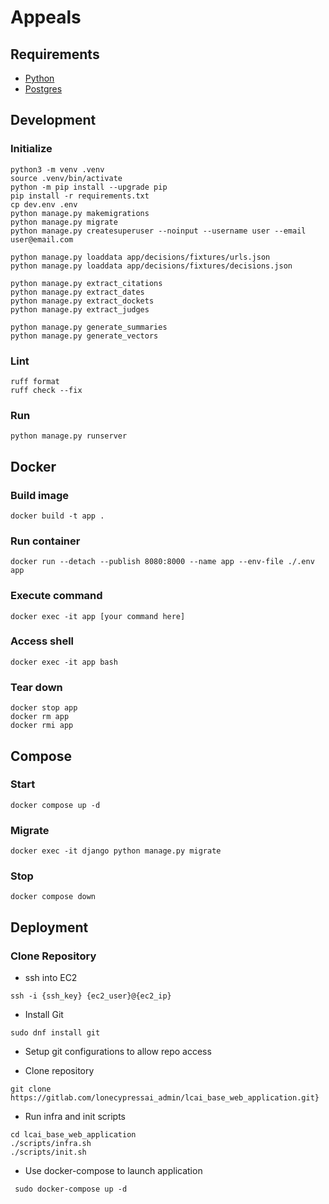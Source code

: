 # Appeals

## Requirements

- [Python](https://www.python.org/)
- [Postgres](https://www.postgresql.org/download/)

## Development

### Initialize

```shell
python3 -m venv .venv
source .venv/bin/activate
python -m pip install --upgrade pip
pip install -r requirements.txt
cp dev.env .env
python manage.py makemigrations
python manage.py migrate
python manage.py createsuperuser --noinput --username user --email user@email.com

python manage.py loaddata app/decisions/fixtures/urls.json
python manage.py loaddata app/decisions/fixtures/decisions.json

python manage.py extract_citations
python manage.py extract_dates
python manage.py extract_dockets
python manage.py extract_judges

python manage.py generate_summaries
python manage.py generate_vectors
```

### Lint

```shell
ruff format
ruff check --fix
```

### Run

```shell
python manage.py runserver
```

## Docker

### Build image

```shell
docker build -t app .
```

### Run container

```shell
docker run --detach --publish 8080:8000 --name app --env-file ./.env app
```

### Execute command

```shell
docker exec -it app [your command here]
```

### Access shell

```shell
docker exec -it app bash
```

### Tear down

```shell
docker stop app
docker rm app
docker rmi app
```

## Compose

### Start

```shell
docker compose up -d
```

### Migrate

```shell
docker exec -it django python manage.py migrate
```

### Stop

```shell
docker compose down
```

## Deployment

### Clone Repository

-   ssh into EC2

```shell
ssh -i {ssh_key} {ec2_user}@{ec2_ip}
```

-   Install Git

```shell
sudo dnf install git
```

-   Setup git configurations to allow repo access

-   Clone repository

```shell
git clone https://gitlab.com/lonecypressai_admin/lcai_base_web_application.git}
```

-   Run infra and init scripts

```shell
cd lcai_base_web_application
./scripts/infra.sh
./scripts/init.sh
```

-   Use docker-compose to launch application

```shell
 sudo docker-compose up -d
```
